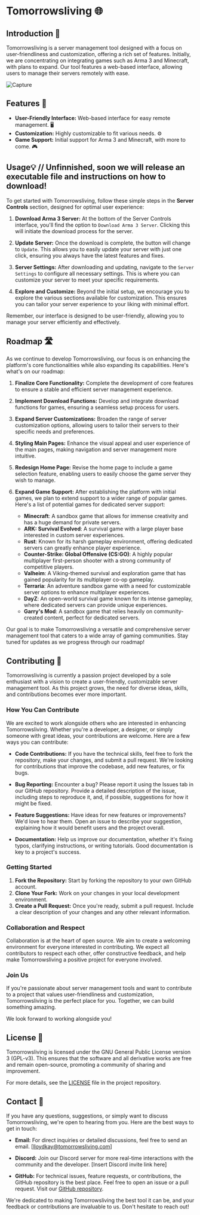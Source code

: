 # Tomorrowsliving 🌐

## Introduction 📢
Tomorrowsliving is a server management tool designed with a focus on user-friendliness and customization, offering a rich set of features. Initially, we are concentrating on integrating games such as Arma 3 and Minecraft, with plans to expand. Our tool features a web-based interface, allowing users to manage their servers remotely with ease.

![Capture](https://github.com/LagoonYt/Tomorrowsliving/assets/85791247/7a8236f0-3fcc-4c5a-a719-52fb35036666)



## Features 🌟
- **User-Friendly Interface:** Web-based interface for easy remote management. 🖥️
- **Customization:** Highly customizable to fit various needs. ⚙️
- **Game Support:** Initial support for Arma 3 and Minecraft, with more to come. 🎮

## Usage💡 // Unfinnished, soon we will release an executable file and instructions on how to download!

To get started with Tomorrowsliving, follow these simple steps in the **Server Controls** section, designed for optimal user experience:

1. **Download Arma 3 Server:** At the bottom of the Server Controls interface, you'll find the option to `Download Arma 3 Server`. Clicking this will initiate the download process for the server.

2. **Update Server:** Once the download is complete, the button will change to `Update`. This allows you to easily update your server with just one click, ensuring you always have the latest features and fixes.

3. **Server Settings:** After downloading and updating, navigate to the `Server Settings` to configure all necessary settings. This is where you can customize your server to meet your specific requirements.

4. **Explore and Customize:** Beyond the initial setup, we encourage you to explore the various sections available for customization. This ensures you can tailor your server experience to your liking with minimal effort.

Remember, our interface is designed to be user-friendly, allowing you to manage your server efficiently and effectively.


## Roadmap 🛣️

As we continue to develop Tomorrowsliving, our focus is on enhancing the platform's core functionalities while also expanding its capabilities. Here's what's on our roadmap:

1. **Finalize Core Functionality:** Complete the development of core features to ensure a stable and efficient server management experience.

2. **Implement Download Functions:** Develop and integrate download functions for games, ensuring a seamless setup process for users.

3. **Expand Server Customizations:** Broaden the range of server customization options, allowing users to tailor their servers to their specific needs and preferences.

4. **Styling Main Pages:** Enhance the visual appeal and user experience of the main pages, making navigation and server management more intuitive.

5. **Redesign Home Page:** Revise the home page to include a game selection feature, enabling users to easily choose the game server they wish to manage.

6. **Expand Game Support:** After establishing the platform with initial games, we plan to extend support to a wider range of popular games. Here's a list of potential games for dedicated server support:

    - **Minecraft**: A sandbox game that allows for immense creativity and has a huge demand for private servers.
    - **ARK: Survival Evolved**: A survival game with a large player base interested in custom server experiences.
    - **Rust**: Known for its harsh gameplay environment, offering dedicated servers can greatly enhance player experience.
    - **Counter-Strike: Global Offensive (CS:GO)**: A highly popular multiplayer first-person shooter with a strong community of competitive players.
    - **Valheim**: A Viking-themed survival and exploration game that has gained popularity for its multiplayer co-op gameplay.
    - **Terraria**: An adventure sandbox game with a need for customizable server options to enhance multiplayer experiences.
    - **DayZ**: An open-world survival game known for its intense gameplay, where dedicated servers can provide unique experiences.
    - **Garry's Mod**: A sandbox game that relies heavily on community-created content, perfect for dedicated servers.

Our goal is to make Tomorrowsliving a versatile and comprehensive server management tool that caters to a wide array of gaming communities. Stay tuned for updates as we progress through our roadmap!

## Contributing 👥

Tomorrowsliving is currently a passion project developed by a sole enthusiast with a vision to create a user-friendly, customizable server management tool. As this project grows, the need for diverse ideas, skills, and contributions becomes ever more important.

### How You Can Contribute

We are excited to work alongside others who are interested in enhancing Tomorrowsliving. Whether you're a developer, a designer, or simply someone with great ideas, your contributions are welcome. Here are a few ways you can contribute:

- **Code Contributions:** If you have the technical skills, feel free to fork the repository, make your changes, and submit a pull request. We're looking for contributions that improve the codebase, add new features, or fix bugs.

- **Bug Reporting:** Encounter a bug? Please report it using the Issues tab in our GitHub repository. Provide a detailed description of the issue, including steps to reproduce it, and, if possible, suggestions for how it might be fixed.

- **Feature Suggestions:** Have ideas for new features or improvements? We'd love to hear them. Open an issue to describe your suggestion, explaining how it would benefit users and the project overall.

- **Documentation:** Help us improve our documentation, whether it's fixing typos, clarifying instructions, or writing tutorials. Good documentation is key to a project's success.

### Getting Started

1. **Fork the Repository:** Start by forking the repository to your own GitHub account.
2. **Clone Your Fork:** Work on your changes in your local development environment.
3. **Create a Pull Request:** Once you're ready, submit a pull request. Include a clear description of your changes and any other relevant information.

### Collaboration and Respect

Collaboration is at the heart of open source. We aim to create a welcoming environment for everyone interested in contributing. We expect all contributors to respect each other, offer constructive feedback, and help make Tomorrowsliving a positive project for everyone involved.

### Join Us

If you're passionate about server management tools and want to contribute to a project that values user-friendliness and customization, Tomorrowsliving is the perfect place for you. Together, we can build something amazing.

We look forward to working alongside you!

## License 📄

Tomorrowsliving is licensed under the GNU General Public License version 3 (GPL-v3). This ensures that the software and all derivative works are free and remain open-source, promoting a community of sharing and improvement.

For more details, see the [LICENSE](LICENSE) file in the project repository.

## Contact 📧

If you have any questions, suggestions, or simply want to discuss Tomorrowsliving, we're open to hearing from you. Here are the best ways to get in touch:

- **Email:** For direct inquiries or detailed discussions, feel free to send an email. [lloydkay@tomorrowsliving.com]

- **Discord:** Join our Discord server for more real-time interactions with the community and the developer. [Insert Discord invite link here]

- **GitHub:** For technical issues, feature requests, or contributions, the GitHub repository is the best place. Feel free to open an issue or a pull request. Visit our [GitHub repository](https://github.com/LagoonYt/Tomorrowsliving/tree/main).

We're dedicated to making Tomorrowsliving the best tool it can be, and your feedback or contributions are invaluable to us. Don't hesitate to reach out!

